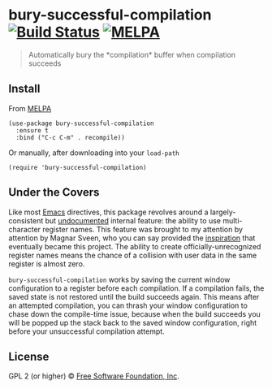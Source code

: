 # bury-successful-compilation [![Build Status](https://travis-ci.org/EricCrosson/bury-successful-compilation.svg?branch=master)](https://travis-ci.org/EricCrosson/bury-successful-compilation) [![MELPA](http://melpa.org/packages/bury-successful-compilation-badge.svg)](http://melpa.org/#/bury-successful-compilation)

> Automatically bury the \*compilation\* buffer when compilation succeeds

## Install

From [MELPA](https://melpa.org/)

``` {.sourceCode .lisp}
(use-package bury-successful-compilation
  :ensure t
  :bind ("C-c C-m" . recompile))
```

Or manually, after downloading into your `load-path`

``` {.sourceCode .lisp}
(require 'bury-successful-compilation)
```

## Under the Covers

Like most [Emacs](https://www.gnu.org/software/emacs/) directives,
this package revolves around a largely-consistent but
[undocumented](https://www.emacswiki.org/emacs/WindowsAndRegisters)
internal feature: the ability to use multi-character register
names. This feature was brought to my attention by attention by Magnar
Sveen, who you can say provided the
[inspiration](http://whattheemacsd.com/setup-magit.el-01.html) that
eventually became this project. The ability to create
officially-unrecognized register names means the chance of a collision
with user data in the same register is almost zero.

`bury-successful-compilation` works by saving the current window
configuration to a register before each compilation. If a compilation
fails, the saved state is not restored until the build succeeds
again. This means after an attempted compilation, you can thrash your
window configuration to chase down the compile-time issue, because
when the build succeeds you will be popped up the stack back to the
saved window configuration, right before your unsuccessful compilation
attempt.

<!-- ## Example -->

<!-- TODO -->

## License

GPL 2 (or higher) © [Free Software Foundation, Inc](http://www.fsf.org/about).
